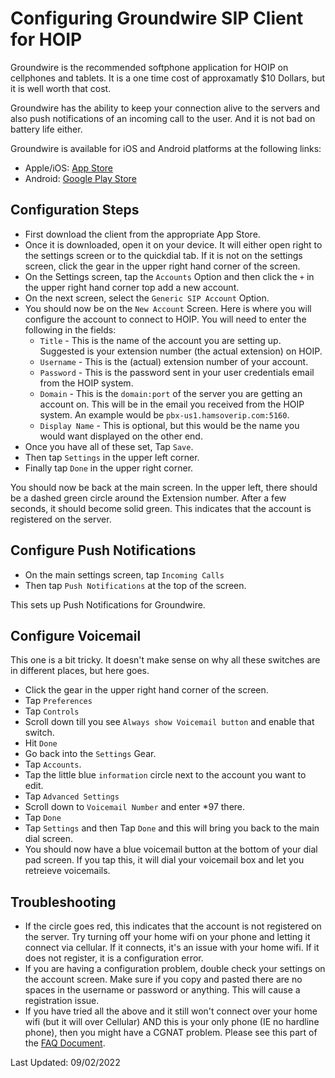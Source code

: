 # Configuring Groundwire SIP Client for HOIP

Groundwire is the recommended softphone application for HOIP on cellphones and tablets. It is a one time cost of approxamatly $10 Dollars, but it is well worth that cost.

Groundwire has the ability to keep your connection alive to the servers and also push notifications of an incoming call to the user. And it is not bad on battery life either.

Groundwire is available for iOS and Android platforms at the following links:

* Apple/iOS: [App Store](https://itunes.apple.com/us/app/acrobits-groundwire/id378503081?mt=8)
* Android: [Google Play Store](https://play.google.com/store/apps/details?id=cz.acrobits.softphone.aliengroundwire&hl=en_US&gl=US)

## Configuration Steps

* First download the client from the appropriate App Store.
* Once it is downloaded, open it on your device. It will either open right to the settings screen or to the quickdial tab. If it is not on the settings screen, click the gear in the upper right hand corner of the screen.
* On the Settings screen, tap the ```Accounts``` Option and then click the ```+``` in the upper right hand corner top add a new account.
* On the next screen, select the ```Generic SIP Account``` Option.
* You should now be on the ```New Account``` Screen. Here is where you will configure the account to connect to HOIP. You will need to enter the following in the fields:
    * ```Title``` - This is the name of the account you are setting up. Suggested is your extension number (the actual extension) on HOIP.
    * ```Username``` - This is the (actual) extension number of your account.
    * ```Password``` - This is the password sent in your user credentials email from the HOIP system.
    * ```Domain``` - This is the ```domain:port``` of the server you are getting an account on. This will be in the email you received from the HOIP system. An example would be ```pbx-us1.hamsoverip.com:5160```.
    * ```Display Name``` - This is optional, but this would be the name you would want displayed on the other end.
* Once you have all of these set, Tap ```Save```.
* Then tap ```Settings``` in the upper left corner.
* Finally tap ```Done``` in the upper right corner.

You should now be back at the main screen. In the upper left, there should be a dashed green circle around the Extension number. After a few seconds, it should become solid green. This indicates that the account is registered on the server.

## Configure Push Notifications

* On the main settings screen, tap ```Incoming Calls```
* Then tap ```Push Notifications``` at the top of the screen.

This sets up Push Notifications for Groundwire.

## Configure Voicemail

This one is a bit tricky. It doesn't make sense on why all these switches are in different places, but here goes.

* Click the gear in the upper right hand corner of the screen.
* Tap ```Preferences```
* Tap ```Controls```
* Scroll down till you see ```Always show Voicemail button``` and enable that switch.
* Hit ```Done```
* Go back into the ```Settings``` Gear.
* Tap ```Accounts```.
* Tap the little blue ```information``` circle next to the account you want to edit.
* Tap ```Advanced Settings```
* Scroll down to ```Voicemail Number``` and enter \*97 there.
* Tap ```Done```
* Tap ```Settings``` and then Tap ```Done``` and this will bring you back to the main dial screen.
* You should now have a blue voicemail button at the bottom of your dial pad screen. If you tap this, it will dial your voicemail box and let you retreieve voicemails.

## Troubleshooting

* If the circle goes red, this indicates that the account is not registered on the server. Try turning off your home wifi on your phone and letting it connect via cellular. If it connects, it's an issue with your home wifi. If it does not register, it is a configuration error. 
* If you are having a configuration problem, double check your settings on the account screen. Make sure if you copy and pasted there are no spaces in the username or password or anything. This will cause a registration issue.
* If you have tried all the above and it still won't connect over your home wifi (but it will over Cellular) AND this is your only phone (IE no hardline phone), then you might have a CGNAT problem. Please see this part of the [FAQ Document](https://hamsoverip.github.io/wiki/General/user_guides/faq/#the-light-for-my-hoip-extension-is-not-green-its-orange-amber-yellow-and-i-have-not-changed-anything-on-my-end-what-has-happened-or-what-do-i-do).
  
Last Updated: 09/02/2022